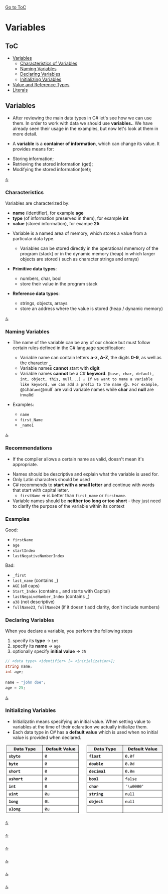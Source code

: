 [Go to ToC](../README.md)

# Variables

## ToC
* [Variables](#variables)
    * [Characteristics of Variables](#characteristics)
    * [Naming Variables](#naming-variables)
    * [Declaring Variables](#declaring-variables)
    * [Initializing Variables](#initializing-variables)
* [Value and Reference Types](#value-and-reference-types)
* [Literals](#Literals)


## Variables

* After reviewing the main data types in C# let's see how we can use them. In order to work with data we should use **variables.**. We have already seen their usage in the examples, but now let's look at them in more detail.

* A **variable** is a **container of information**, which can change its value. It provides means for:

- Storing information;
- Retrieving the stored information (get);
- Modifying the stored information(set);


[🔝](#toc)  
  

### Characteristics

Variables are characterized by:
- **name** (identifier), for example **age**
- **type** (of information preserved in them), for example **int**
- **value** (stored information), for exampe **25**


* Variable is a named area of memory, which stores a value from a particular data type.
    * Variables can be stored directly in the operational mmemory of the program (stack) or in the dynamic memory (heap) in which larger objects are stored ( such as character strings and arrays)

* **Primitive data types**:
    * numbers, char, bool
    * store their value in the program stack
* **Reference data types**:
    * strings, objects, arrays
    * store an address where the value is stored (heap / dynamic memory)


[🔝](#toc)  
  
### Naming Variables

* The name of the variable can be any of our choice but must follow certain rules defined in the C# language specification:
    * Variable name can contain letters **a-z, A-Z**, the digits **0-9**, as well as the character **`_`**
    * Variable names **cannot** start with **digit**
    * Variable names **cannot** be a C# **keyword**. (`base, char, default, int, object, this, null...)
⚠️ If we want to name a variable like keyword, we can add a prefix to the name `@`. For example, `@char` and `@null` are valid variable names while **char** and **null** are invalid

* Examples:
    * `name`
    * `first_Name`
    * `_name1`
  
[🔝](#toc)  

### Recommendations

* If the compiler allows a certain name as valid, doesn't mean it's appropriate.

- Names should be descriptive and explain what the variable is used for.
- Only Latin characters should be used
- C# recommends to **start with a small letter** and continue with words that start with capital letter. 
    * `firstName` => is better than `first_name` or `firstname`. 
- Variable names should be **neither too long or too short** - they just need to clarify the purpose of the variable within its context

### Examples

Good:

- `firstName`
- `age`
- `startIndex`
- `lastNegativeNumberIndex`

Bad:

- `_first`
- `last_name` (contains _)
- `AGE` (all caps)
- `Start_Index` (contains _ and starts with Capital)
- `lastNegaiveNumber_Index` (contains _)
- `a38` (not descriptive)
- `fullName23`, `fullName24` (if it doesn't add clarity, don't include numbers)

### Declaring Variables

When you declare a variable, you perform the following steps

1. specify its **type** -> `int`
2. specify its **name** -> `age`
3. optionally specify **initial value** -> `25`

```c#
// <data type> <identifier> [= <initialization>];
string name;
int age;

name = "john doe";
age = 25;

```
  
[🔝](#toc)  

### Initializing Variables

* Initializatin means specifying an initial value. When setting value to variables at the time of their eclaration we actually initialize them.
* Each data type in C# has a **default value** which is used when no initial value is provided when declared.

![default Value Table](defaultValue.png)
  
[🔝](#toc)  

### 



[🔝](#toc)    
  
  
### 



  
  
[🔝](#toc)  

###


  
[🔝](#toc)  

### 



[🔝](#toc)    
  
  
### 


  
[🔝](#toc)  

  
  
  